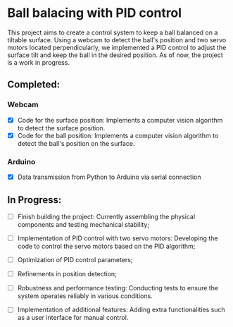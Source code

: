# Ball balacing with PID control

This project aims to create a control system to keep a ball balanced on a tiltable surface. Using a webcam to detect the ball's position and two servo motors located perpendicularly, we implemented a PID control to adjust the surface tilt and keep the ball in the desired position. As of now, the project is a work in progress.

## Completed:
### Webcam
- [x] Code for the surface position: Implements a computer vision algorithm to detect the surface position.
- [x] Code for the ball position: Implements a computer vision algorithm to detect the ball's position on the surface.

### Arduino
- [x] Data transmission from Python to Arduino via serial connection

## In Progress:
- [ ] Finish building the project: Currently assembling the physical components and testing mechanical stability;
- [ ] Implementation of PID control with two servo motors: Developing the code to control the servo motors based on the PID algorithm;
- [ ] Optimization of PID control parameters;
- [ ] Refinements in position detection;
- [ ] Robustness and performance testing: Conducting tests to ensure the system operates reliably in various conditions.
- [ ] Implementation of additional features: Adding extra functionalities such as a user interface for manual control.


